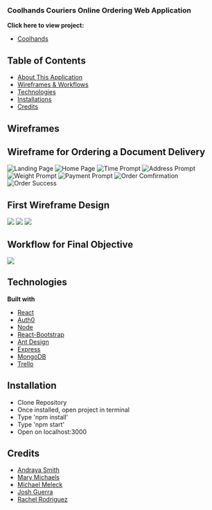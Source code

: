 ### Coolhands Couriers Online Ordering Web Application

<b>Click here to view project:</b>
- [Coolhands](https://coolhandsdelivery.herokuapp.com/)

## Table of Contents
+ [About This Application](#about-this-Application)
+ [Wireframes & Workflows](#wireframes)
+ [Technologies](#Technologies)
+ [Installations](#Installations)
+ [Credits](#Credits)

<!-- ## About This Application -->
<!-- ## Motivation -->

## Wireframes
## Wireframe for Ordering a Document Delivery
![Landing Page](Images/Wireframe/HomePage.png?raw=true)
![Home Page](Images/Wireframe/HomePage1.png?raw=true)
![Time Prompt](Images/Wireframe/DeliveryStep2.png?raw=true)
![Address Prompt](Images/Wireframe/DeliveryStep3.png?raw=true)
![Weight Prompt](Images/Wireframe/DeliveryStep4.png?raw=true)
![Payment Prompt](Images/Wireframe/DeliveryStep5.png?raw=true)
![Order Comfirmation](Images/Wireframe/Confirm1.png?raw=true)
![Order Success](Images/Wireframe/success-modal.png?raw=true)




## First Wireframe Design
![](Images/Wireframe/ASwireframe1.png?raw=true)
![](Images/Wireframe/ASwireframe2.png?raw=true)
![](Images/Wireframe/ASwireframe3.png?raw=true)




## Workflow for Final Objective
![](Images/Flow/Coolhands-flow1.png?raw=true)




## Technologies
<strong>Built with</strong>
- [React](https://reactjs.org/)
- [Auth0](https://auth0.com/)
- [Node](https://nodejs.org/en/)
- [React-Bootstrap](https://react-bootstrap.github.io/)
- [Ant Design](https://ant.design/)
- [Express](https://expressjs.com/)
- [MongoDB](https://www.mongodb.com/)
- [Trello](https://trello.com/b/CUzMipie/coolhands)


<!-- - [Socket.io](https://www.mysql.com/) -->
<!-- ## Features
What makes your project stand out? -->


## Installation
- Clone Repository
- Once installed, open project in terminal
- Type 'npm install'
- Type 'npm start'
- Open on localhost:3000


## Credits
- [Andraya Smith](https://github.com/andrayayay)
- [Mary Michaels](https://github.com/marybmichaels)
- [Michael Meleck](https://github.com/MikeM85)
- [Josh Guerra](https://github.com/joshua-guerra21)
- [Rachel Rodriguez](https://github.com/Rachelrodz33)

